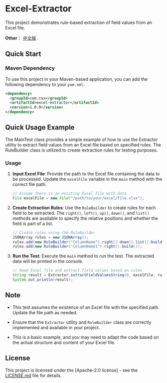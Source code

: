# Excel-Extractor
This project demonstrates rule-based extraction of field values from an Excel file.

**Other**： [中文版](README_CN.md) .
## Quick Start

### Maven Dependency

To use this project in your Maven-based application, you can add the following dependency to your `pom.xml`:

```xml
<dependency>
  <groupId>com.cax</groupId>
  <artifactId>excel-extractor</artifactId>
  <version>1.0.0</version>
</dependency>
```
## Quick Usage Example
The MainTest class provides a simple example of how to use the Extractor utility to extract field values from an Excel file based on specified rules. The RuleBuilder class is utilized to create extraction rules for testing purposes.
### Usage
1. **Input Excel File**: Provide the path to the Excel file containing the data to be processed. Update the `excelFile` variable in the `main` method with the correct file path.

    ```java
    // Assume there is an existing Excel file with data
    File excelFile = new File("/path/to/your/excel/file.xlsx");
    ```

2. **Create Extraction Rules**: Use the `RuleBuilder` to create rules for each field to be extracted. The `right()`, `left()`, `up()`, `down()`, and `list()` methods are available to specify the relative positions and whether the field is part of a list.

    ```java
    // Create rules using the RuleBuilder
    JSONArray rules = new JSONArray();
    rules.add(new RuleBuilder("ColumnName").right().down().list().build());
    rules.add(new RuleBuilder("ColumnName1").right().build());
    ```

3. **Run the Test**: Execute the `main` method to run the test. The extracted data will be printed in the console.

    ```java
    // Read Excel file and extract field values based on rules
    String result = Extractor.extractFieldValuesString(0, excelFile, rules);
    System.out.println(result);
    ```

## Note

- This test assumes the existence of an Excel file with the specified path. Update the file path as needed.

- Ensure that the `Extractor` utility and `RuleBuilder` class are correctly implemented and available in your project.

- This is a basic example, and you may need to adapt the code based on the actual structure and content of your Excel file.

## License

This project is licensed under the [Apache-2.0 license] - see the [LICENSE.md](LICENSE.md) file for details.
